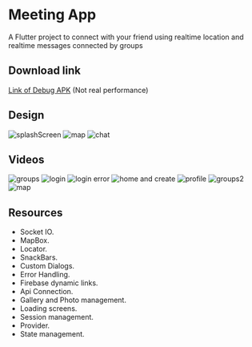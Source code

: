 # Meeting App

A Flutter project to connect with your friend using realtime location and realtime messages connected by groups

## Download link 

[Link of Debug APK](https://drive.google.com/file/d/1VlzyS3-oXfBLIkS79l1prCu9RZF2hKsI/view?usp=sharing) (Not real performance)

## Design 
![splashScreen](./resources/splash.png) ![map](./resources/map.png) ![chat](./resources/map_chat.png)

## Videos
![groups](./resources/group.gif) ![login](./resources/login.gif)  ![login error](./resources/login-error.gif) ![home and create](./resources/create.gif) ![profile](./resources/profile.gif) ![groups2](./resources/groups2.gif) ![map](./resources/map.gif) 
## Resources
- Socket IO.
- MapBox.
- Locator.
- SnackBars.
- Custom Dialogs.
- Error Handling.
- Firebase dynamic links.
- Api Connection.
- Gallery and Photo management.
- Loading screens.
- Session management.
- Provider.
- State management.



